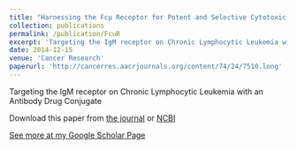 ```yaml
---
title: "Harnessing the Fcμ Receptor for Potent and Selective Cytotoxic Therapy of Chronic Lymphocytic Leukemia"
collection: publications
permalink: /publication/FcuR
excerpt: 'Targeting the IgM receptor on Chronic Lymphocytic Leukemia with an Antibody Drug Conjugate'
date: 2014-12-15
venue: 'Cancer Research'
paperurl: 'http://cancerres.aacrjournals.org/content/74/24/7510.long'
---
```

Targeting the IgM receptor on Chronic Lymphocytic Leukemia with an Antibody Drug Conjugate

Download this paper from
[the journal](http://cancerres.aacrjournals.org/content/74/24/7510.long)
or [NCBI](https://www.ncbi.nlm.nih.gov/pmc/articles/PMC4268434/)

[See more at my Google Scholar Page](https://scholar.google.com/citations?user=dmvK2MkAAAAJ)
